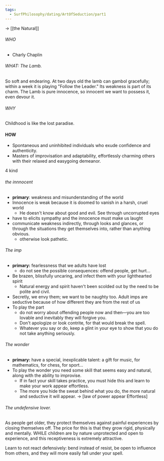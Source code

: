 ```yaml
---
tags:
  - SurfPhilosophy/dating/ArtOfSeduction/part1
---
```

-> [[the Natural]]
###### WHO
- Charly Chaplin
###### WHAT: The Lamb. 
So soft and endearing. At two days old the lamb can gambol gracefully; within a week it is playing "Follow the Leader."
Its weakness is part of its charm. The Lamb is pure innocence, so innocent we want to possess it, even devour it.


###### WHY
Childhood is like the lost paradise. 

#### HOW
- Spontaneous and uninhibited individuals who exude confidence and authenticity.
- Masters of improvisation and adaptability, effortlessly charming others with their relaxed and easygoing demeanor.

4 kind

###### the innnocent
- **primary**: weakness and misunderstanding of the world
- Innocence is weak because it is doomed to vanish in a harsh, cruel world
	- He doesn't know about good and evil. See through uncorrupted eyes
- have to elicits sympathy and the innocence must make us laught	
- communicate weakness indirectly, through looks and glances, or through the situations they get themselves into, rather than anything obvious. 
	- otherwise look pathetic.

###### The imp
- **primary:** fearlessness that we adults have lost
	- do not see the possible consequences: offend people, get hurt...
- Be brazen, blissfully uncaring, and infect them with your lighthearted spirit
	- Natural energy and spirit haven't been scolded out by the need to be polite and civil.
- Secretly, we envy them; we want to be naughty too. Adult imps are seductive because of how different they are from the rest of us
- To play the part
	- do not worry about offending people now and then—you are too lovable and inevitably they will forgive you. 
	- Don't apologize or look contrite, for that would break the spell. 
	- Whatever you say or do, keep a glint in your eye to show that you do not take anything seriously.

###### The wonder
- **primary:** have a special, inexplicable talent: a gift for music, for mathematics, for chess, for sport...
- To play the wonder you need some skill that seems easy and natural, along with the ability to improvise. 
	- If in fact your skill takes practice, you must hide this and learn to make your work appear effortless. 
	- The more you hide the sweat behind what you do, the more natural and seductive it will appear. -> [law of power appear Effortless]

###### The undefensive lover.
As people get older, they protect themselves against painful experiences by closing themselves off. The price for this is that they grow rigid, physically and mentally.
WHILE children are by nature unprotected and open to experience, and this receptiveness is extremely attractive.

Learn to not react defensively: bend instead of resist, be open to influence from others, and they will more easily fall under your spell.